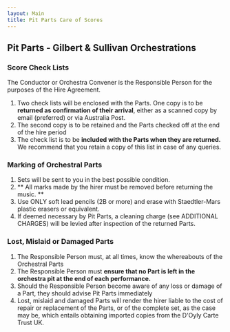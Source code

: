 ```yaml
---
layout: Main
title: Pit Parts Care of Scores
---
```


## Pit Parts - Gilbert & Sullivan Orchestrations

### Score Check Lists

The Conductor or Orchestra Convener is the Responsible Person for the purposes of the Hire Agreement.

1. Two check lists will be enclosed with the Parts. One copy is to be **returned as confirmation of their arrival**, either as a scanned copy by email (preferred) or via Australia Post. 
2. The second copy is to be retained and the Parts checked off at the end of the hire period
3. The check list is to be **included with the Parts when they are returned.** We recommend that you retain a copy of this list in case of any queries.

### Marking of Orchestral Parts

1. Sets will be sent to you in the best possible condition.
2. ** All marks made by the hirer must be removed before returning the music. **
3. Use ONLY soft lead pencils (2B or more) and erase with Staedtler-Mars plastic erasers or equivalent.
4. If deemed necessary by Pit Parts, a cleaning charge (see ADDITIONAL CHARGES) will be levied after inspection of the returned Parts.

### Lost, Mislaid or Damaged Parts

1. The Responsible Person must, at all times, know the whereabouts of the Orchestral Parts
2. The Responsible Person must **ensure that no Part is left in the orchestra pit at the end of each performance.**
3. Should the Responsible Person become aware of any loss or damage of a Part, they should advise Pit Parts immediately
4. Lost, mislaid and damaged Parts will render the hirer liable to the cost of repair or replacement of the Parts, or of the complete set, as the case may be, which entails obtaining imported copies from the D'Oyly Carte Trust UK.
